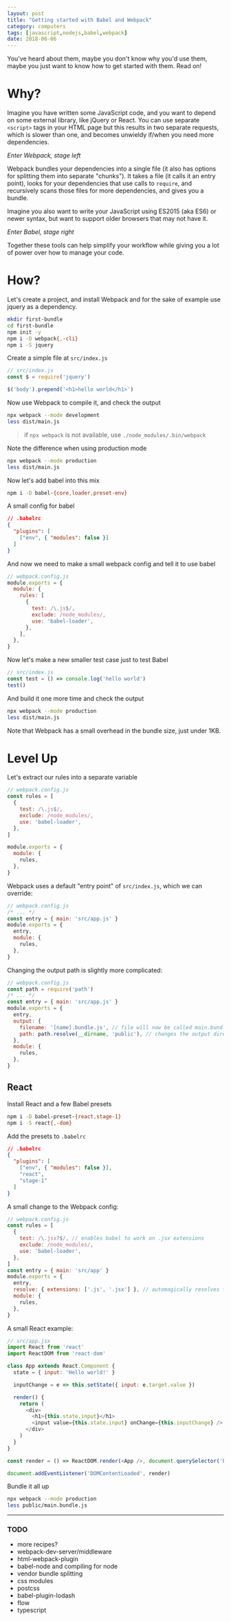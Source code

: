 ```yaml
---
layout: post
title: "Getting started with Babel and Webpack"
category: computers
tags: [javascript,nodejs,babel,webpack]
date: 2018-06-06
---
```


You've heard about them, maybe you don't know why you'd use them, maybe you just want to know how to get started with them. Read on!

# Why?

Imagine you have written some JavaScript code, and you want to depend on some external library, like jQuery or React. You can use separate `<script>` tags in your HTML page but this results in two separate requests, which is slower than one, and becomes unwieldy if/when you need more dependencies.

*Enter Webpack, stage left*

Webpack bundles your dependencies into a single file (it also has options for splitting them into separate "chunks"). It takes a file (it calls it an entry point), looks for your dependencies that use calls to `require`, and recursively scans those files for more dependencies, and gives you a bundle.

Imagine you also want to write your JavaScript using ES2015 (aka ES6) or newer syntax, but want to support older browsers that may not have it.

*Enter Babel, stage right*

Together these tools can help simplify your workflow while giving you a lot of power over how to manage your code.

# How?

Let's create a project, and install Webpack and for the sake of example use jquery as a dependency.

``` bash
mkdir first-bundle
cd first-bundle
npm init -y
npm i -D webpack{,-cli}
npm i -S jquery
```

Create a simple file at `src/index.js`

``` javascript
// src/index.js
const $ = require('jquery')

$('body').prepend('<h1>hello world</h1>')
```

Now use Webpack to compile it, and check the output

``` bash
npx webpack --mode development
less dist/main.js
```

> if `npx webpack` is not available, use `./node_modules/.bin/webpack`

Note the difference when using production mode

``` bash
npx webpack --mode production
less dist/main.js
```

Now let's add babel into this mix

``` bash
npm i -D babel-{core,loader,preset-env}
```

A small config for babel

``` json
// .babelrc
{
  "plugins": [
    ["env", { "modules": false }]
  ]
}
```

And now we need to make a small webpack config and tell it to use babel 

``` javascript
// webpack.config.js
module.exports = {
  module: {
    rules: [
      {
        test: /\.js$/,
        exclude: /node_modules/,
        use: 'babel-loader',
      },
    ],
  },
}
```

Now let's make a new smaller test case just to test Babel

``` javascript
// src/index.js
const test = () => console.log('hello world')
test()
```

And build it one more time and check the output

``` bash
npx webpack --mode production
less dist/main.js
```

Note that Webpack has a small overhead in the bundle size, just under 1KB.

# Level Up

Let's extract our rules into a separate variable

``` javascript
// webpack.config.js
const rules = [
  {
    test: /\.js$/,
    exclude: /node_modules/,
    use: 'babel-loader',
  },
]

module.exports = {
  module: {
    rules,
  },
}
```

Webpack uses a default "entry point" of `src/index.js`, which we can override: 

``` javascript
// webpack.config.js
/* ... */
const entry = { main: 'src/app.js' }
module.exports = {
  entry,
  module: {
    rules,
  },
}
```

Changing the output path is slightly more complicated:

``` javascript
// webpack.config.js
const path = require('path')
/* ... */
const entry = { main: 'src/app.js' }
module.exports = {
  entry,
  output: {
    filename: '[name].bundle.js', // file will now be called main.bundle.js
    path: path.resolve(__dirname, 'public'), // changes the output directory to public
  },
  module: {
    rules,
  },
}
```

## React

Install React and a few Babel presets

``` bash
npm i -D babel-preset-{react,stage-1}
npm i -S react{,-dom}
```

Add the presets to `.babelrc`

``` json
// .babelrc
{
  "plugins": [
    ["env", { "modules": false }],
    "react",
    "stage-1"
  ]
}
```

A small change to the Webpack config:

``` javascript
// webpack.config.js
const rules = [
  {
    test: /\.jsx?$/, // enables babel to work on .jsx extensions
    exclude: /node_modules/,
    use: 'babel-loader',
  },
]
const entry = { main: 'src/app' }
module.exports = {
  entry,
  resolve: { extensions: ['.js', '.jsx'] }, // automagically resolves file extensions
  module: {
    rules,
  },
}
```

A small React example:

``` javascript
// src/app.jsx
import React from 'react'
import ReactDOM from 'react-dom'

class App extends React.Component {
  state = { input: 'Hello world!' }

  inputChange = e => this.setState({ input: e.target.value })

  render() {
    return (
      <div>
        <h1>{this.state.input}</h1>
        <input value={this.state.input} onChange={this.inputChange} />
      </div>
    )
  }
}

const render = () => ReactDOM.render(<App />, document.querySelector('body'))

document.addEventListener('DOMContentLoaded', render)
```

Bundle it all up

``` bash
npx webpack --mode production
less public/main.bundle.js
```

---

### TODO
* more recipes?
* webpack-dev-server/middleware
* html-webpack-plugin
* babel-node and compiling for node 
* vendor bundle splitting
* css modules
* postcss
* babel-plugin-lodash
* flow
* typescript
